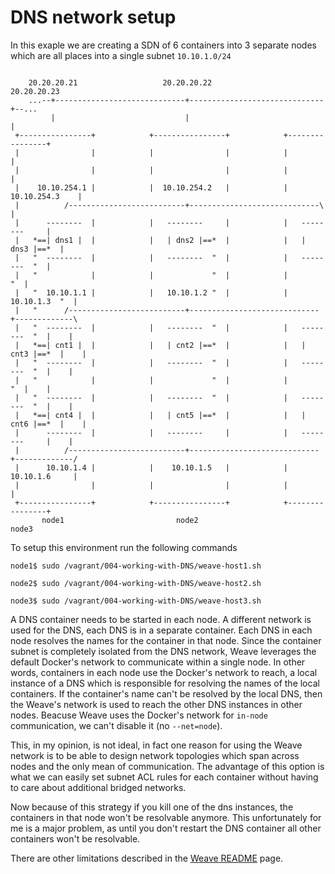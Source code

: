 # DNS network setup

In this exaple we are creating a SDN of 6 containers into 3 separate nodes which
are all places into a single subnet `10.10.1.0/24`


```

    20.20.20.21                   20.20.20.22                   20.20.20.23
    ...--+-----------------------------+------------------------------+--...
         |                             |                              | 
 +----------------+            +----------------+            +----------------+
 |                |            |                |            |                |
 |                |            |                |            |                |
 |    10.10.254.1 |            |  10.10.254.2   |            | 10.10.254.3    |
 |          /--------------------------+-----------------------------\        |
 |      --------  |            |   --------     |            |   --------     |
 |   *==| dns1 |  |            |   | dns2 |==*  |            |   | dns3 |==*  |
 |   "  --------  |            |   --------  "  |            |   --------  "  |
 |   "            |            |             "  |            |             "  |
 |   "  10.10.1.1 |            |   10.10.1.2 "  |            |  10.10.1.3  "  |
 |   "      /--------------------------+-----------------------------+-------------\
 |   "  --------  |            |   --------  "  |            |   --------  "  |    |
 |   *==| cnt1 |  |            |   | cnt2 |==*  |            |   | cnt3 |==*  |    |
 |   "  --------  |            |   --------  "  |            |   --------  "  |    |
 |   "            |            |             "  |            |             "  |    |
 |   "  --------  |            |   --------  "  |            |   --------  "  |    |
 |   *==| cnt4 |  |            |   | cnt5 |==*  |            |   | cnt6 |==*  |    |
 |      --------  |            |   --------     |            |   --------     |    |
 |          /--------------------------+-----------------------------+-------------/
 |      10.10.1.4 |            |    10.10.1.5   |            |  10.10.1.6     |
 |                |            |                |            |                |
 +----------------+            +----------------+            +----------------+
       node1                         node2                         node3

```

To setup this environment run the following commands

    node1$ sudo /vagrant/004-working-with-DNS/weave-host1.sh
    
    node2$ sudo /vagrant/004-working-with-DNS/weave-host2.sh
    
    node3$ sudo /vagrant/004-working-with-DNS/weave-host3.sh


A DNS container needs to be started in each node.
A different network is used for the DNS, each DNS is in a separate container.
Each DNS in each node resolves the names for the container in that node.
Since the container subnet is completely isolated from the DNS network,
Weave leverages the default Docker's network to communicate within a single node.
In other words, containers in each node use the Docker's network to reach,
a local instance of a DNS which is responsible for resolving the names of
the local containers. If the container's name can't be resolved by the local
DNS, then the Weave's network is used to reach the other DNS instances in other
nodes. Beacuse Weave uses the Docker's network for `in-node` communication,
we can't disable it (no `--net=node`).

This, in my opinion, is not ideal, in fact one reason for using the Weave
network is to be able to design network topologies which span across
nodes and the only mean of communication. The advantage of this option
is what we can easily set subnet ACL rules for each container without
having to care about additional bridged networks.

Now because of this strategy if you kill one of the dns instances,
the containers in that node won't be resolvable anymore.
This unfortunately for me is a major problem, as until you don't restart
the DNS container all other containers won't be resolvable.

There are other limitations described in the
[Weave README](https://github.com/zettio/weave/tree/master/weavedns#readme) page.

